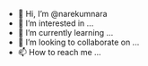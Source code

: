 - 👋 Hi, I’m @narekumnara
- 👀 I’m interested in ...
- 🌱 I’m currently learning ...
- 💞️ I’m looking to collaborate on ...
- 📫 How to reach me ...

<!---
narekumnara/narekumnara is a ✨ special ✨ repository because its `README.md` (this file) appears on your GitHub profile.
You can click the Preview link to take a look at your changes.
--->
